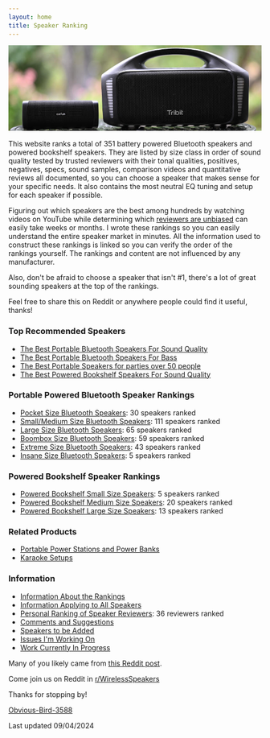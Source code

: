 ```yaml
---
layout: home
title: Speaker Ranking
---
```


![Earfun Uboom L and Tribit Stormbox Blast](/assets/img/uboomlblast.jpg)

This website ranks a total of 351 battery powered Bluetooth speakers and powered bookshelf speakers. They are listed by size class in order of sound quality tested by trusted reviewers with their tonal qualities, positives, negatives, specs, sound samples, comparison videos and quantitative reviews all documented, so you can choose a speaker that makes sense for your specific needs. It also contains the most neutral EQ tuning and setup for each speaker if possible.

Figuring out which speakers are the best among hundreds by watching videos on YouTube while determining which [reviewers are unbiased](/personal-ranking-of-speaker-reviewers/) can easily take weeks or months. I wrote these rankings so you can easily understand the entire speaker market in minutes. All the information used to construct these rankings is linked so you can verify the order of the rankings yourself. The rankings and content are not influenced by any manufacturer.

Also, don't be afraid to choose a speaker that isn't #1, there's a lot of great sounding speakers at the top of the rankings.

Feel free to share this on Reddit or anywhere people could find it useful, thanks!

### Top Recommended Speakers

- [The Best Portable Bluetooth Speakers For Sound Quality](/top-recommended/)
- [The Best Portable Bluetooth Speakers For Bass](/top-recommended-bass/)
- [The Best Portable Speakers for parties over 50 people](/portable-party-speakers/)
- [The Best Powered Bookshelf Speakers For Sound Quality](/bookshelf-top-recommended/)

### Portable Powered Bluetooth Speaker Rankings

- [Pocket Size Bluetooth Speakers](/pocket-size/): 30 speakers ranked
- [Small/Medium Size Bluetooth Speakers](/small-medium-size/): 111 speakers ranked
- [Large Size Bluetooth Speakers](/large-size/): 65 speakers ranked
- [Boombox Size Bluetooth Speakers](/boombox-size/): 59 speakers ranked
- [Extreme Size Bluetooth Speakers](/extreme-size/): 43 speakers ranked
- [Insane Size Bluetooth Speakers](/insane-size/): 5 speakers ranked

### Powered Bookshelf Speaker Rankings

- [Powered Bookshelf Small Size Speakers](/bookshelf-small/): 5 speakers ranked
- [Powered Bookshelf Medium Size Speakers](/bookshelf-medium/): 20 speakers ranked
- [Powered Bookshelf Large Size Speakers](/bookshelf-large/): 13 speakers ranked

### Related Products

- [Portable Power Stations and Power Banks](/portable-power-stations/)
- [Karaoke Setups](/karaoke-setups/)

### Information

- [Information About the Rankings](/information-about-the-rankings/)
- [Information Applying to All Speakers](/information-applying-to-all-speakers/)
- [Personal Ranking of Speaker Reviewers](/personal-ranking-of-speaker-reviewers/): 36 reviewers ranked
- [Comments and Suggestions](/comments-suggestions/)
- [Speakers to be Added](/speakers-to-be-added/)
- [Issues I'm Working On](/issues-im-working-on/)
- [Work Currently In Progress](/work-currently-in-progress/)

Many of you likely came from [this Reddit post](https://www.reddit.com/r/WirelessSpeakers/comments/16zs2ol/ranking_all_battery_powered_wireless_speakers/). 

Come join us on Reddit in [r/WirelessSpeakers](https://www.reddit.com/r/WirelessSpeakers/)

Thanks for stopping by!

[Obvious-Bird-3588](https://www.reddit.com/user/Obvious-Bird-3588)

Last updated 09/04/2024
